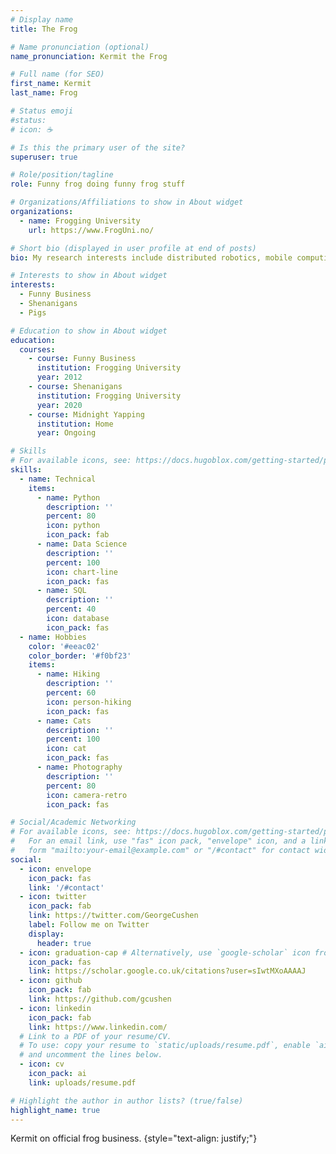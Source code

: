 ```yaml
---
# Display name
title: The Frog

# Name pronunciation (optional)
name_pronunciation: Kermit the Frog

# Full name (for SEO)
first_name: Kermit
last_name: Frog

# Status emoji
#status:
# icon: ☕️

# Is this the primary user of the site?
superuser: true

# Role/position/tagline
role: Funny frog doing funny frog stuff

# Organizations/Affiliations to show in About widget
organizations:
  - name: Frogging University
    url: https://www.FrogUni.no/

# Short bio (displayed in user profile at end of posts)
bio: My research interests include distributed robotics, mobile computing and programmable matter.

# Interests to show in About widget
interests:
  - Funny Business
  - Shenanigans
  - Pigs

# Education to show in About widget
education:
  courses:
    - course: Funny Business
      institution: Frogging University
      year: 2012
    - course: Shenanigans
      institution: Frogging University
      year: 2020
    - course: Midnight Yapping
      institution: Home
      year: Ongoing

# Skills
# For available icons, see: https://docs.hugoblox.com/getting-started/page-builder/#icons
skills:
  - name: Technical
    items:
      - name: Python
        description: ''
        percent: 80
        icon: python
        icon_pack: fab
      - name: Data Science
        description: ''
        percent: 100
        icon: chart-line
        icon_pack: fas
      - name: SQL
        description: ''
        percent: 40
        icon: database
        icon_pack: fas
  - name: Hobbies
    color: '#eeac02'
    color_border: '#f0bf23'
    items:
      - name: Hiking
        description: ''
        percent: 60
        icon: person-hiking
        icon_pack: fas
      - name: Cats
        description: ''
        percent: 100
        icon: cat
        icon_pack: fas
      - name: Photography
        description: ''
        percent: 80
        icon: camera-retro
        icon_pack: fas

# Social/Academic Networking
# For available icons, see: https://docs.hugoblox.com/getting-started/page-builder/#icons
#   For an email link, use "fas" icon pack, "envelope" icon, and a link in the
#   form "mailto:your-email@example.com" or "/#contact" for contact widget.
social:
  - icon: envelope
    icon_pack: fas
    link: '/#contact'
  - icon: twitter
    icon_pack: fab
    link: https://twitter.com/GeorgeCushen
    label: Follow me on Twitter
    display:
      header: true
  - icon: graduation-cap # Alternatively, use `google-scholar` icon from `ai` icon pack
    icon_pack: fas
    link: https://scholar.google.co.uk/citations?user=sIwtMXoAAAAJ
  - icon: github
    icon_pack: fab
    link: https://github.com/gcushen
  - icon: linkedin
    icon_pack: fab
    link: https://www.linkedin.com/
  # Link to a PDF of your resume/CV.
  # To use: copy your resume to `static/uploads/resume.pdf`, enable `ai` icons in `params.yaml`,
  # and uncomment the lines below.
  - icon: cv
    icon_pack: ai
    link: uploads/resume.pdf

# Highlight the author in author lists? (true/false)
highlight_name: true
---
```


Kermit on official frog business.
{style="text-align: justify;"}
